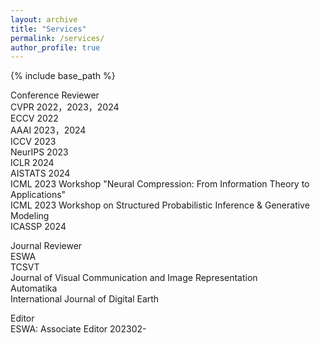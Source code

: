 ```yaml
---
layout: archive
title: "Services"
permalink: /services/
author_profile: true
---
```


{% include base_path %}

Conference Reviewer  
CVPR 2022，2023，2024    
ECCV 2022  
AAAI 2023，2024    
ICCV 2023  
NeurIPS 2023  
ICLR 2024  
AISTATS 2024   
ICML 2023 Workshop "Neural Compression: From Information Theory to Applications"  
ICML 2023 Workshop on Structured Probabilistic Inference & Generative Modeling   
ICASSP 2024  

Journal Reviewer  
ESWA  
TCSVT  
Journal of Visual Communication and Image Representation  
Automatika  
International Journal of Digital Earth  

Editor  
ESWA: Associate Editor 202302-
